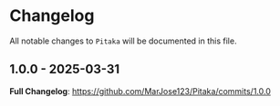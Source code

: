 # Changelog

All notable changes to `Pitaka` will be documented in this file.

## 1.0.0 - 2025-03-31

**Full Changelog**: https://github.com/MarJose123/Pitaka/commits/1.0.0
